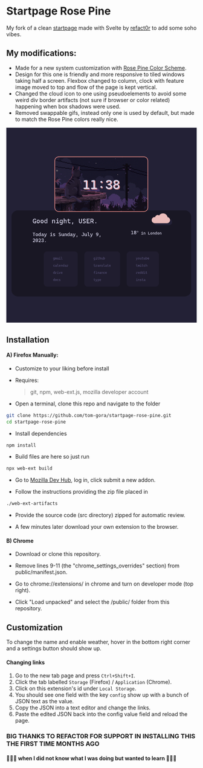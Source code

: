 # Startpage Rose Pine

My fork of a clean [startpage](https://github.com/refact0r/startpage) made with Svelte by [refact0r](https://github.com/refact0r) to add some soho vibes.

## My modifications:

- Made for a new system customization with [Rose Pine Color Scheme](https://github.com/rose-pine).
- Design for this one is friendly and more responsive to tiled windows taking half a screen. Flexbox changed to column, clock with feature image moved to top and flow of the page is kept vertical.
- Changed the cloud icon to one using pseudoelements to avoid some weird div border artifacts (not sure if browser or color related) happening when box shadows were used.
- Removed swappable gifs, instead only one is used by default, but made to match the Rose Pine colors really nice.

![screenshot](./assets/pic.png)

## Installation

#### A) Firefox Manually:

- Customize to your liking before install

- Requires:
  > git, npm, web-ext.js, mozilla developer account
- Open a terminal, clone this repo and navigate to the folder

```bash
git clone https://github.com/tom-gora/startpage-rose-pine.git
cd startpage-rose-pine
```

- Install dependencies

```bash
npm install
```

- Build files are here so just run

```bash
npx web-ext build
```

- Go to [Mozilla Dev Hub](https://addons.mozilla.org/developers/), log in, click submit a new addon.

- Follow the instructions providing the zip file placed in

```bash
./web-ext-artifacts
```

- Provide the source code (src directory) zipped for automatic review.

- A few minutes later download your own extension to the browser.

#### B) Chrome

- Download or clone this repository.

- Remove lines 9-11 (the "chrome_settings_overrides" section) from public/manifest.json.

- Go to chrome://extensions/ in chrome and turn on developer mode (top right).

- Click "Load unpacked" and select the /public/ folder from this repository.

## Customization

To change the name and enable weather, hover in the bottom right corner and a settings button should show up.

#### Changing links

1. Go to the new tab page and press `Ctrl+Shift+I`.
2. Click the tab labelled `Storage` (Firefox) / `Application` (Chrome).
3. Click on this extension's id under `Local Storage`.
4. You should see one field with the key `config` show up with a bunch of JSON text as the value.
5. Copy the JSON into a text editor and change the links.
6. Paste the edited JSON back into the config value field and reload the page.

### BIG THANKS TO REFACT0R FOR SUPPORT IN INSTALLING THIS THE FIRST TIME MONTHS AGO

#### 🚀🚀🚀 when I did not know what I was doing but wanted to learn 🚀🚀🚀
